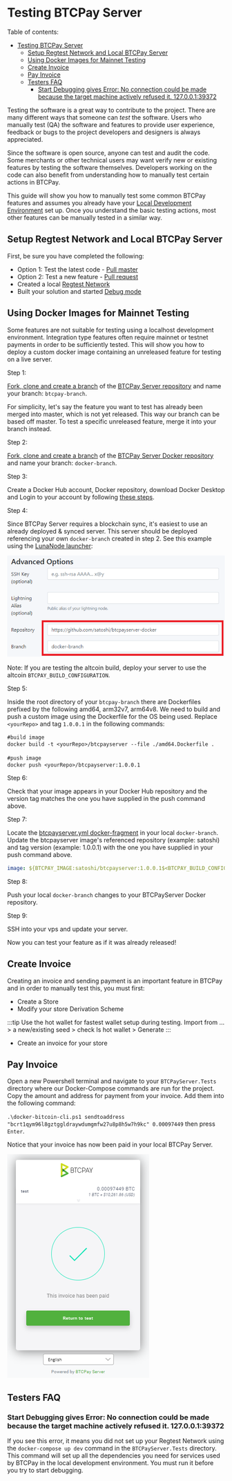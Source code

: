 # Testing BTCPay Server

Table of contents:

- [Testing BTCPay Server](#testing-btcpay-server)
  - [Setup Regtest Network and Local BTCPay Server](#setup-regtest-network-and-local-btcpay-server)
  - [Using Docker Images for Mainnet Testing](#using-docker-images-for-mainnet-testing)
  - [Create Invoice](#create-invoice)
  - [Pay Invoice](#pay-invoice)
  - [Testers FAQ](#testers-faq)
    - [Start Debugging gives Error: No connection could be made because the target machine actively refused it. 127.0.0.1:39372](#start-debugging-gives-error-no-connection-could-be-made-because-the-target-machine-actively-refused-it-12700139372)

Testing the software is a great way to contribute to the project. There are many different ways that someone can _test_ the software. Users who manually test (QA) the software and features to provide user experience, feedback or bugs to the project developers and designers is always appreciated. 

Since the software is open source, anyone can test and audit the code. Some merchants or other technical users may want verify new or existing features by testing the software themselves. Developers working on the code can also benefit from understanding how to manually test certain actions in BTCPay.

This guide will show you how to manually test some common BTCPay features and assumes you already have your [Local Development Environment](ContributeDevCode.md) set up. Once you understand the basic testing actions, most other features can be manually tested in a similar way. 

## Setup Regtest Network and Local BTCPay Server

First, be sure you have completed the following:

- Option 1: Test the latest code - [Pull master](ContributeDevCode.md#sync-forked-btcpayserver-repository)
- Option 2: Test a new feature - [Pull request](ContributeDevCode.md#create-a-branch-of-a-pull-request)
- Created a local [Regtest Network](ContributeDevCode.md#bitcoin-regtest-network-setup)
- Built your solution and started [Debug mode](ContributeDevCode.md#build-local-btcpayserver)

## Using Docker Images for Mainnet Testing

Some features are not suitable for testing using a localhost development environment. Integration type features often require mainnet or testnet payments in order to be sufficiently tested. This will show you how to deploy a custom docker image containing an unreleased feature for testing on a live server.

Step 1: 

[Fork, clone and create a branch](./ContributeDevCode.md#git-setup) of the [BTCPay Server repository](https://github.com/btcpayserver/btcpayserver) and name your branch: `btcpay-branch`. 

For simplicity, let's say the feature you want to test has already been merged into master, which is not yet released. This way our branch can be based off master. To test a specific unreleased feature, merge it into your branch instead.

Step 2: 

[Fork, clone and create a branch](./ContributeDevCode.md#git-setup) of the [BTCPay Server Docker repository](https://github.com/btcpayserver/btcpayserver-docker) and name your branch: `docker-branch`. 

Step 3: 

Create a Docker Hub account, Docker repository, download Docker Desktop and Login to your account by following [these steps](https://docs.docker.com/docker-hub/).

Step 4: 

Since BTCPay Server requires a blockchain sync, it's easiest to use an already deployed & synced server. This server should be deployed referencing your own `docker-branch` created in step 2. See this example using the [LunaNode launcher](https://launchbtcpay.lunanode.com/):

![LunaNode Fork](../../img/Contribute/lunanode-fork.png)

Note: If you are testing the altcoin build, deploy your server to use the altcoin `BTCPAY_BUILD_CONFIGURATION`.

Step 5:

Inside the root directory of your `btcpay-branch` there are Dockerfiles prefixed by the following amd64, arm32v7, arm64v8. We need to build and push a custom image using the Dockerfile for the OS being used. Replace `<yourRepo>` and tag `1.0.0.1` in the following commands:

```
#build image
docker build -t <yourRepo>/btcpayserver --file ./amd64.Dockerfile .

#push image
docker push <yourRepo>/btcpayserver:1.0.0.1
```

Step 6: 

Check that your image appears in your Docker Hub repository and the version tag matches the one you have supplied in the push command above.

Step 7: 

Locate the [btcpayserver.yml docker-fragment](https://github.com/btcpayserver/btcpayserver-docker/tree/master/docker-compose-generator/docker-fragments) in your local `docker-branch`. Update the btcpayserver image's referenced repository (example: satoshi) and tag version (example: 1.0.0.1) with the one you have supplied in your push command above.

```yaml
image: ${BTCPAY_IMAGE:satoshi/btcpayserver:1.0.0.1$<BTCPAY_BUILD_CONFIGURATION>?}
```

Step 8: 

Push your local `docker-branch` changes to your BTCPayServer Docker repository.

Step 9: 

SSH into your vps and update your server.

Now you can test your feature as if it was already released!

## Create Invoice

Creating an invoice and sending payment is an important feature in BTCPay and in order to manually test this, you must first:

- Create a Store 
- Modify your store Derivation Scheme 

:::tip
Use the hot wallet for fastest wallet setup during testing. Import from ... > a new/existing seed > check Is hot wallet > Generate
:::

- Create an invoice for your store

 ## Pay Invoice

Open a new Powershell terminal and navigate to your `BTCPayServer.Tests` directory where our Docker-Compose commands are run for the project. Copy the amount and address for payment from your invoice. Add them into the following command:

`.\docker-bitcoin-cli.ps1 sendtoaddress "bcrt1qym96l8gztggldraywdumgmfw27u8p8h5w7h9kc" 0.00097449` then press `Enter`.

Notice that your invoice has now been paid in your local BTCPay Server.

![Test Paid Invoice](../../img/Contribute/regtest-paid-invoice.png)

## Testers FAQ

### Start Debugging gives Error: No connection could be made because the target machine actively refused it. 127.0.0.1:39372

If you see this error, it means you did not set up your Regtest Network using the `docker-compose up dev` command in the `BTCPayServer.Tests` directory. This command will set up all the dependencies you need for services used by BTCPay in the local development environment. You must run it before you try to start debugging. 

